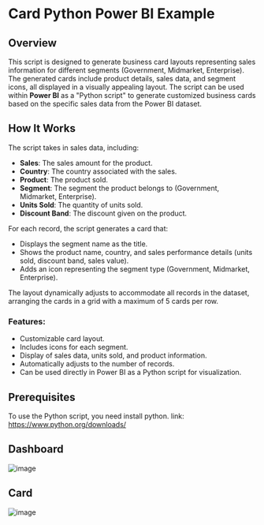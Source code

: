 # Card Python Power BI Example

## Overview

This script is designed to generate business card layouts representing sales information for different segments (Government, Midmarket, Enterprise). The generated cards include product details, sales data, and segment icons, all displayed in a visually appealing layout. The script can be used within **Power BI** as a "Python script" to generate customized business cards based on the specific sales data from the Power BI dataset.

## How It Works

The script takes in sales data, including:

- **Sales**: The sales amount for the product.
- **Country**: The country associated with the sales.
- **Product**: The product sold.
- **Segment**: The segment the product belongs to (Government, Midmarket, Enterprise).
- **Units Sold**: The quantity of units sold.
- **Discount Band**: The discount given on the product.

For each record, the script generates a card that:

- Displays the segment name as the title.
- Shows the product name, country, and sales performance details (units sold, discount band, sales value).
- Adds an icon representing the segment type (Government, Midmarket, Enterprise).

The layout dynamically adjusts to accommodate all records in the dataset, arranging the cards in a grid with a maximum of 5 cards per row.

### Features:
- Customizable card layout.
- Includes icons for each segment.
- Display of sales data, units sold, and product information.
- Automatically adjusts to the number of records.
- Can be used directly in Power BI as a Python script for visualization.

## Prerequisites

To use the Python script, you need install python.
link: https://www.python.org/downloads/

## Dashboard

![image](https://github.com/user-attachments/assets/f44ae72b-70b1-43f8-91dd-e7a7131c834a)

## Card 

![image](https://github.com/user-attachments/assets/cee5e97d-ad32-49c0-9aed-1670ede0d91d)


